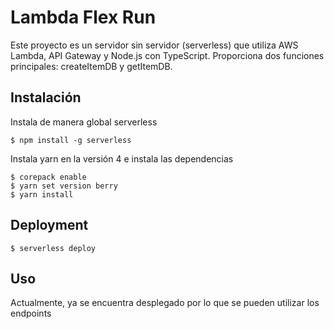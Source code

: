 # Lambda Flex Run

Este proyecto es un servidor sin servidor (serverless) que utiliza AWS Lambda, API Gateway y Node.js con TypeScript. Proporciona dos funciones principales: createItemDB y getItemDB.
## Instalación

Instala de manera global serverless

```
$ npm install -g serverless
```

Instala yarn en la versión 4 e instala las dependencias

```
$ corepack enable
$ yarn set version berry
$ yarn install 
```


## Deployment

```
$ serverless deploy
```

## Uso

Actualmente, ya se encuentra desplegado por lo que se pueden utilizar los endpoints

